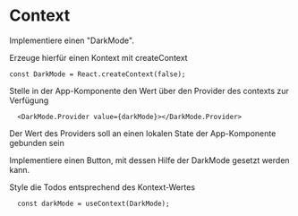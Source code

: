 # Context

Implementiere einen "DarkMode".

Erzeuge hierfür einen Kontext mit createContext

```
const DarkMode = React.createContext(false);
```

Stelle in der App-Komponente den Wert über den Provider des contexts zur Verfügung

```
  <DarkMode.Provider value={darkMode}></DarkMode.Provider>
```

Der Wert des Providers soll an einen lokalen State der App-Komponente gebunden sein

Implementiere einen Button, mit dessen Hilfe der DarkMode gesetzt werden kann.

Style die Todos entsprechend des Kontext-Wertes

```
  const darkMode = useContext(DarkMode);
```
